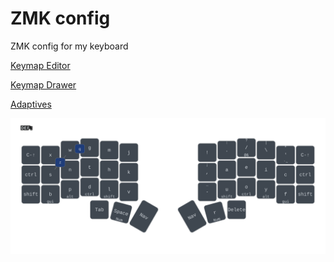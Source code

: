 # ZMK config

ZMK config for my keyboard

[Keymap Editor](https://nickcoutsos.github.io/keymap-editor/)

[Keymap Drawer](https://keymap-drawer.streamlit.app/)

[Adaptives](https://github.com/urob/zmk-adaptive-key)

![Layout](./drawing/keymap_base.svg)
